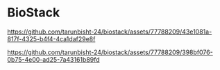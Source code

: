 <h1>BioStack</h1>

https://github.com/tarunbisht-24/biostack/assets/77788209/43e1081a-817f-4325-b4f4-4ca1daf29e8f

https://github.com/tarunbisht-24/biostack/assets/77788209/398bf076-0b75-4e00-ad25-7a43161b89fd
